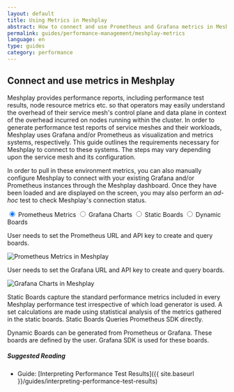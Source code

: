 ```yaml
---
layout: default
title: Using Metrics in Meshplay
abstract: How to connect and use Prometheus and Grafana metrics in Meshplay
permalink: guides/performance-management/meshplay-metrics
language: en
type: guides
category: performance
---
```


## Connect and use metrics in Meshplay

Meshplay provides performance reports, including performance test results, node resource metrics etc. so that operators may easily understand the overhead of their service mesh's control plane and data plane in context of the overhead incurred on nodes running within the cluster. In order to generate performance test reports of service meshes and their workloads, Meshplay uses Grafana and/or Prometheus as visualization and metrics systems, respectively. This guide outlines the requirements necessary for Meshplay to connect to these systems. The steps may vary depending upon the service mesh and its configuration.

In order to pull in these environment metrics, you can also manually configure Meshplay to connect with your existing Grafana and/or Prometheus instances through the Meshplay dashboard. Once they have been loaded and are displayed on the screen, you may also perform an _ad-hoc_ test to check Meshplay's connection status.

<main>
  
  <input id="tab1" type="radio" name="tabs" checked>
  <label for="tab1">Prometheus Metrics</label>
    
  <input id="tab2" type="radio" name="tabs">
  <label for="tab2">Grafana Charts</label>
    
  <input id="tab3" type="radio" name="tabs">
  <label for="tab3">Static Boards</label>
    
  <input id="tab4" type="radio" name="tabs">
  <label for="tab4">Dynamic Boards</label>
    
  <section class="tabbed" id="content1">
    <p>User needs to set the Prometheus URL and API key to create and query boards.</p>
    <img src="{{ site.baseurl }}/assets/img/architecture/PrometheusCharts.svg" 
      alt="Prometheus Metrics in Meshplay" />

  </section>
    
  <section class="tabbed" id="content2">
    <p>User needs to set the Grafana URL and API key to create and query boards.</p>
    <img src="{{ site.baseurl }}/assets/img/architecture/GrafanaBoards.svg"
      alt="Grafana Charts in Meshplay" />

  </section>
    
  <section id="content3">
    <p>
      Static Boards capture the standard performance metrics included in every Meshplay performance test irrespective of which load generator is used. A set calculations are made using statistical analysis of the metrics gathered in the static boards. Static Boards Queries Prometheus SDK directly.
    </p>
  </section>
    
  <section id="content4">
    <p>
      Dynamic Boards can be generated from Prometheus or Grafana. These boards are defined by the user. Grafana SDK is used for these boards.
    </p>

  </section>
    
</main>

<!-- ## Tutorial Guide

Connect Meshplay to your Grafana and Prometheus instances to enable enhanced service mesh performance management. Deploy a service mesh and any available sample application

Retreive the IP address of your Minikube cluster by executing:

 <pre class="codeblock-pre">
 <div class="codeblock"><div class="clipboardjs">
 minikube ip
 172.17.0.2
 </div></div>
 </pre>

* Set up Grafana and/or Prometheus:
1. [Connect Meshplay to metric systems](#connect-meshplay-to-metric-systems)
2. [Connect Meshplay to metric systems using Minikube](#Connect-Meshplay-to-metric-systems-using-Minikube)

* Expose the service metric ports - The service ports of Grafana and Prometheus need to be exposed in order for Meshplay to connect to and interact with these visualizations and metrics systems.
* Access the port assigned to the metric service
* [Run Performance tests](#run-performance-tests)


### **Connect Meshplay to metric systems**

#### 1. Using kubectl, edit the Grafana and Prometheus services in the *Istio-system* namespace:

```sh
kubectl edit svc grafana -n istio-system
```

#### 2. Change specification type

By default, the service specification types, like Grafana is configured to `ClusterIP`. You can change it to `NodePort` by executing:

 <pre class="codeblock-pre">
 <div class="codeblock"><div class="clipboardjs">
 kubectl patch svc prometheus -p '{"spec": {"type": "NodePort"}}' -n istio-system
 </div></div>
 </pre>

#### 3. Get the newly assigned port for your chosen service

Run:
```
kubectl get svc grafana -n istio-system
```

Example output:
```
NAME      TYPE       CLUSTER-IP      EXTERNAL-IP   PORT(S)          AGE
grafana   NodePort   10.100.67.144   <none>        3000:30188/TCP   3d11h
```

#### 4. Access the service port

 <pre class="codeblock-pre">
 <div class="codeblock"><div class="clipboardjs">
 http://172.17.0.2:30822
 </div></div>
 </pre>

###### 2. Expose the service

By default, the service specification types, like Prometheus, Grafana, and the `productpage`, are configured to **ClusterIP**. You can change it to **NodePort** by replacing *service spec type* with the spec you wish to run and executing:

 <pre class="codeblock-pre">
 <div class="codeblock"><div class="clipboardjs">
 kubectl patch svc grafana -p '{"spec": {"type": "NodePort"}}' -n istio-system
 </div></div>
 </pre>

### **Expose Grafana service**

* Get the NodePort of Grafana service using below command

```
kubectl describe services grafana -n istio-system|grep NodePort

o/p:NodePort:  http  32130/TCP
```

* Find the Grafana endpoint

The Grafana endpoint will be *http://$MINIKUBE_IP:NODE_PORT*

 <pre class="codeblock-pre">
 <div class="codeblock"><div class="clipboardjs">
 http://172.17.0.2:32130
 </div></div>
 </pre>

<a href="{{ site.baseurl }}/assets/img/meshplay-metrics/grafana-server-settings.png">
  <img style="width:500px;" src="{{ site.baseurl }}/assets/img/meshplay-metrics/grafana-server-settings.png" />
</a>

### **Expose Prometheus service**

Meshplay allows you to expose Prometheus as a service with a single click. You can do this:
- [Through the Meshplay UI](#meshplay-ui)
- Alternatively, you can also attempt [Manual Integration](#manual-steps)

#### **Meshplay UI**

Meshplay auto-discovers all Prometheus instances available on your local system and will offer you a list of options to choose from. You can select the Prometheus Server that you wish to employ.


<a href="{{ site.baseurl }}/assets/img/meshplay-metrics/prometheus-settings.png">
  <img style="width:500px;" src="{{ site.baseurl }}/assets/img/meshplay-metrics/prometheus-settings.png" />
</a>

Meshplay also provides you the option of simply pasting in your Prometheus queries:

- Navigate to the management page for Istio on the Meshplay UI
- Click on <i class="fas fa-caret-right fa-lg"></i>, located under **Apply Custom Configuration**
- Paste in your Prometherus query. Click on <i class="fas fa-caret-right fa-lg"></i>

<a href="{{ site.baseurl }}/assets/img/meshplay-metrics/prometheus-query.png">
  <img style="width:500px;" src="{{ site.baseurl }}/assets/img/meshplay-metrics/prometheus-query.png" />
</a>

#### **Manual Steps**

* Get the NodePort of Prometheus service by executing:

 <pre class="codeblock-pre">
 <div class="codeblock"><div class="clipboardjs">
 kubectl patch svc grafana -p '{"spec": {"type": "NodePort"}}' -n book-info
 </div></div>
 </pre>

* Find the Prometheus endpoint

The Prometheus endpoint will be *http://$MINIKUBE_IP:NODE_PORT*

```
http://172.17.0.2:30822
```

#### **Expose Istio BookInfo sample app `productpage` service**

* Get the NodePort of `productpage` service by executing:

```
kubectl describe services productpage -n book-info|grep NodePort

NodePort:  http  30535/TCP
```

* Find the `productpage` endpoint

The `productpage` endpoint will be http://$MINIKUBE_IP:NODE_PORT

 <pre class="codeblock-pre">
 <div class="codeblock"><div class="clipboardjs">
 http://172.17.0.2:30535/productpage
 </div></div>
 </pre>

#### **Run Performance Tests**

After successfully setting up a connection between your metric service and Meshplay, you may proceed to run performance tests by navigating to the Performance Test tab on Meshplay:

<a href="{{ site.baseurl }}/assets/img/performance-management/performance-meshplay.png"><img style="width:450px;padding-top:5px;" src="{{ site.baseurl }}/assets/img/performance-management/performance-meshplay.png" /></a>

**Run Test Results**

<a href="{{ site.baseurl }}/assets/img/performance-management/meshplay-and-grafana.png"><img style="width:450px;padding-top:5px;" src="{{ site.baseurl }}/assets/img/performance-management/meshplay-and-grafana.png" /></a> -->

##### Suggested Reading

- Guide: [Interpreting Performance Test Results]({{ site.baseurl }}/guides/interpreting-performance-test-results)

